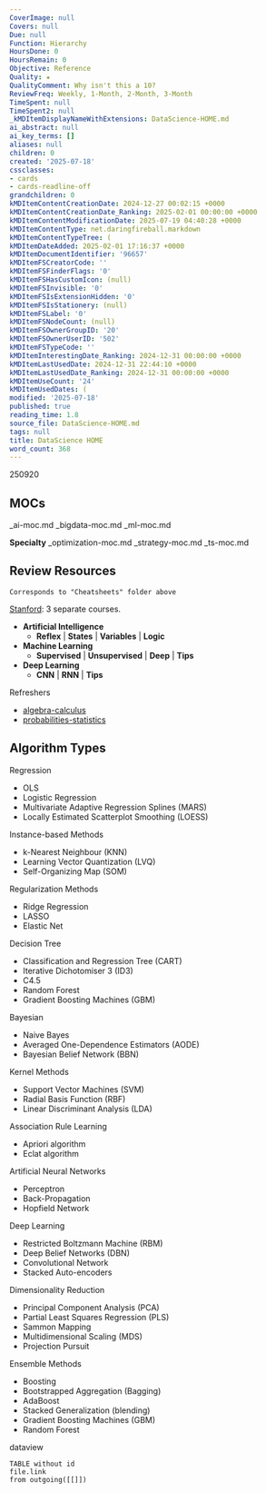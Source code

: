 ```yaml
---
CoverImage: null
Covers: null
Due: null
Function: Hierarchy
HoursDone: 0
HoursRemain: 0
Objective: Reference
Quality: ★
QualityComment: Why isn't this a 10?
ReviewFreq: Weekly, 1-Month, 2-Month, 3-Month
TimeSpent: null
TimeSpent2: null
_kMDItemDisplayNameWithExtensions: DataScience-HOME.md
ai_abstract: null
ai_key_terms: []
aliases: null
children: 0
created: '2025-07-18'
cssclasses:
- cards
- cards-readline-off
grandchildren: 0
kMDItemContentCreationDate: 2024-12-27 00:02:15 +0000
kMDItemContentCreationDate_Ranking: 2025-02-01 00:00:00 +0000
kMDItemContentModificationDate: 2025-07-19 04:40:28 +0000
kMDItemContentType: net.daringfireball.markdown
kMDItemContentTypeTree: (
kMDItemDateAdded: 2025-02-01 17:16:37 +0000
kMDItemDocumentIdentifier: '96657'
kMDItemFSCreatorCode: ''
kMDItemFSFinderFlags: '0'
kMDItemFSHasCustomIcon: (null)
kMDItemFSInvisible: '0'
kMDItemFSIsExtensionHidden: '0'
kMDItemFSIsStationery: (null)
kMDItemFSLabel: '0'
kMDItemFSNodeCount: (null)
kMDItemFSOwnerGroupID: '20'
kMDItemFSOwnerUserID: '502'
kMDItemFSTypeCode: ''
kMDItemInterestingDate_Ranking: 2024-12-31 00:00:00 +0000
kMDItemLastUsedDate: 2024-12-31 22:44:10 +0000
kMDItemLastUsedDate_Ranking: 2024-12-31 00:00:00 +0000
kMDItemUseCount: '24'
kMDItemUsedDates: (
modified: '2025-07-18'
published: true
reading_time: 1.8
source_file: DataScience-HOME.md
tags: null
title: DataScience HOME
word_count: 368
---
```


250920

## MOCs

_ai-moc.md
_bigdata-moc.md
_ml-moc.md

**Specialty**
_optimization-moc.md
_strategy-moc.md
_ts-moc.md



## Review Resources

```
Corresponds to "Cheatsheets" folder above
```

 [Stanford](https://stanford.edu/~shervine/teaching/cs-229): 3 separate courses.
- **Artificial Intelligence**
    - **Reflex** | **States** | **Variables** | **Logic**
- **Machine Learning**
    - **Supervised** | **Unsupervised** | **Deep** | **Tips**
- **Deep Learning**
    - **CNN** | **RNN** | **Tips**

Refreshers
- [algebra-calculus](https://github.com/afshinea/stanford-cs-229-machine-learning/blob/master/en/refresher-algebra-calculus.pdf)
- [probabilities-statistics](https://github.com/afshinea/stanford-cs-229-machine-learning/blob/master/en/refresher-probabilities-statistics.pdf)

## Algorithm Types

Regression
- OLS
- Logistic Regression
- Multivariate Adaptive Regression Splines (MARS)
- Locally Estimated Scatterplot Smoothing (LOESS)

Instance-based Methods
- k-Nearest Neighbour (KNN)
- Learning Vector Quantization (LVQ)
- Self-Organizing Map (SOM)

Regularization Methods
- Ridge Regression
- LASSO
- Elastic Net

Decision Tree
- Classification and Regression Tree (CART)
- Iterative Dichotomiser 3 (ID3)
- C4.5
- Random Forest
- Gradient Boosting Machines (GBM)

Bayesian
- Naive Bayes
- Averaged One-Dependence Estimators (AODE)
- Bayesian Belief Network (BBN)

Kernel Methods
- Support Vector Machines (SVM)
- Radial Basis Function (RBF)
- Linear Discriminant Analysis (LDA)

Association Rule Learning
- Apriori algorithm
- Eclat algorithm

Artificial Neural Networks
- Perceptron
- Back-Propagation
- Hopfield Network

Deep Learning
- Restricted Boltzmann Machine (RBM)
- Deep Belief Networks (DBN)
- Convolutional Network
- Stacked Auto-encoders

Dimensionality Reduction
- Principal Component Analysis (PCA)
- Partial Least Squares Regression (PLS)
- Sammon Mapping
- Multidimensional Scaling (MDS)
- Projection Pursuit

Ensemble Methods
- Boosting
- Bootstrapped Aggregation (Bagging)
- AdaBoost
- Stacked Generalization (blending)
- Gradient Boosting Machines (GBM)
- Random Forest

dataview

```
TABLE without id
file.link
from outgoing([[]])
```